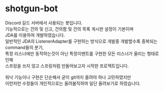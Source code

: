 # shotgun-bot
Discord 길드 서버에서 사용되는 봇입니다.  
기능적으로는 건의 및 신고, 건의함 및 건의 목록 게시판 설정이 기본이며  
JDA를 이용하여 개발하였습니다.  
일반적인 JDA의 ListenerAdapter를 구현하는 방식으로 개발중 개발할수록 중복되는 command들의 분기,  
특정 리스너에만 동작하는것이 아닌 특정이벤트를 구현한 모든 리스너가 울리는 형태로 인해  
스프링을 쓰지 않고 스프링처럼 만들어보고자 시작한 프로젝트입니다.  
<br>
워낙 기능이나 구현은 단순해서 굳이 git까지 올려야 하나 고민하였지만  
이런저런 수정들이 개인적으로는 올려봄직하여 일단 올려보기로 하였습니다.
